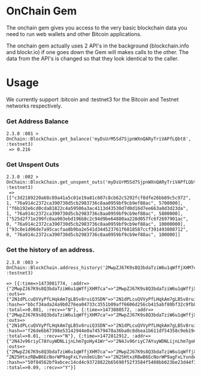OnChain Gem
===========

The onchain gem gives you access to the very basic blockchain data you need to run web wallets and other Bitcoin applications.

The onchain gem actually uses 2 API's in the background (blockchain.info and blockr.io) if one goes down the Gem will makes calls to the other. The data from the API's is changed so that they look identical to the caller.

Usage
=====

We currently support :bitcoin and :testnet3 for the Bitcoin and Testnet networks respectively. 

### Get Address Balance

```
2.3.0 :001 > OnChain::BlockChain.get_balance('myDsUrM5Sd7SjpnWXnQARyTriVAPfLQbt8', :testnet3)
 => 0.216 
```

### Get Unspent Outs

```
2.3.0 :002 > OnChain::BlockChain.get_unspent_outs('myDsUrM5Sd7SjpnWXnQARyTriVAPfLQbt8', :testnet3)
 => [["c3d2189220a68c89a41a5c01e19a81c607c8cb62c5292fcf8dfe26bb89c5c972", 1, "76a914c2372ca390730d5cb2983736c8aa0959bf9cb9ef88ac", 5700000], ["f6b192e6cd0cda81822c4a59506a3ac4113d43530d7d0d16d7ee663a8d3d23da", 1, "76a914c2372ca390730d5cb2983736c8aa0959bf9cb9ef88ac", 5800000], ["525d2f71e299fc0aa903ebd196b8c2c94d9be64880aa228d057fc6f2697901ac", 0, "76a914c2372ca390730d5cb2983736c8aa0959bf9cb9ef88ac", 10000000], ["93c8e1d06de7a95cacfaa8b9ba2e541d344523761f6818587ccf391493808712", 0, "76a914c2372ca390730d5cb2983736c8aa0959bf9cb9ef88ac", 100000]] 
```

### Get the history of an address.

```
2.3.0 :003 > OnChain::BlockChain.address_history('2MwpZJ67K9s8Q3bdaTziW6u1qWffjXHM7ca', :testnet3)
 
=> [{:time=>1473081774, :addr=>{"2MwpZJ67K9s8Q3bdaTziW6u1qWffjXHM7ca"=>"2MwpZJ67K9s8Q3bdaTziW6u1qWffjXHM7ca"}, :outs=>{"2N1dPLcuQVVyPfLHqkAm7gLBSv8ruiQ3SDN"=>"2N1dPLcuQVVyPfLHqkAm7gLBSv8ruiQ3SDN"}, :hash=>"bbcf34ada24a9b0276ea04733c3551b09aff6606d256cb415abf80bf32c9fb85", :total=>0.001, :recv=>"N"}, {:time=>1473080572, :addr=>{"2MwpZJ67K9s8Q3bdaTziW6u1qWffjXHM7ca"=>"2MwpZJ67K9s8Q3bdaTziW6u1qWffjXHM7ca"}, :outs=>{"2N1dPLcuQVVyPfLHqkAm7gLBSv8ruiQ3SDN"=>"2N1dPLcuQVVyPfLHqkAm7gLBSv8ruiQ3SDN"}, :hash=>"f26de6b67398e53142944e0a74579478a36ba0c8dbea1b611df54358c9eb194e", :total=>0.01, :recv=>"N"}, {:time=>1472812912, :addr=>{"2N4Jv96riyC7AYuyWDNLijnLhm7goHy41Wr"=>"2N4Jv96riyC7AYuyWDNLijnLhm7goHy41Wr"}, :outs=>{"2MwpZJ67K9s8Q3bdaTziW6u1qWffjXHM7ca"=>"2MwpZJ67K9s8Q3bdaTziW6u1qWffjXHM7ca", "2N25HtxzRBwB6EcNorWP9agFxLYvndeUiBn"=>"2N25HtxzRBwB6EcNorWP9agFxLYvndeUiBn"}, :hash=>"50f84562bf9abcec14cd4c93728822b65698f52f3584f5408bb023be23d44f30", :total=>0.09, :recv=>"Y"}] 
```
